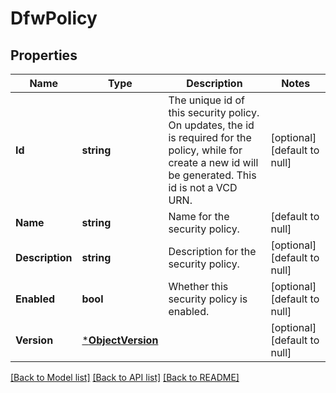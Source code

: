 # DfwPolicy

## Properties
Name | Type | Description | Notes
------------ | ------------- | ------------- | -------------
**Id** | **string** | The unique id of this security policy. On updates, the id is required for the policy, while for create a new id will be generated. This id is not a VCD URN.  | [optional] [default to null]
**Name** | **string** | Name for the security policy. | [default to null]
**Description** | **string** | Description for the security policy. | [optional] [default to null]
**Enabled** | **bool** | Whether this security policy is enabled. | [optional] [default to null]
**Version** | [***ObjectVersion**](ObjectVersion.md) |  | [optional] [default to null]

[[Back to Model list]](../README.md#documentation-for-models) [[Back to API list]](../README.md#documentation-for-api-endpoints) [[Back to README]](../README.md)


